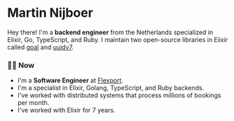 # Martin Nijboer

Hey there! I'm a **backend engineer** from the Netherlands specialized in Elixir, Go, TypeScript, and Ruby. I maintain two open-source libraries in Elixir called [goal](https://github.com/martinthenth/goal) and [uuidv7](https://github.com/martinthenth/uuidv7). 

### 👨‍💻 Now

- I'm a **Software Engineer** at [Flexport](http://flexport.com).
- I'm a specialist in Elixir, Golang, TypeScript, and Ruby backends.
- I've worked with distributed systems that process millions of bookings per month.
- I've worked with Elixir for 7 years.
